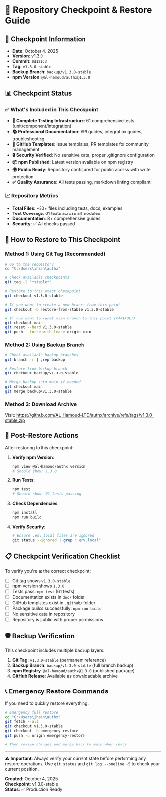 # 🔄 Repository Checkpoint & Restore Guide

## 📅 Checkpoint Information
- **Date**: October 4, 2025
- **Version**: v1.3.0
- **Commit**: `0d121c3`
- **Tag**: `v1.3.0-stable`
- **Backup Branch**: `backup/v1.3.0-stable`
- **npm Version**: `@al-hamoud/authx@1.3.0`

## 📊 Checkpoint Status

### ✅ What's Included in This Checkpoint

- **🧪 Complete Testing Infrastructure**: 61 comprehensive tests (unit/component/integration)
- **📚 Professional Documentation**: API guides, integration guides, troubleshooting
- **🔧 GitHub Templates**: Issue templates, PR templates for community management
- **🔒 Security Verified**: No sensitive data, proper .gitignore configuration
- **📦 npm Published**: Latest version available on npm registry
- **🌍 Public Ready**: Repository configured for public access with write protection
- **✅ Quality Assurance**: All tests passing, markdown linting compliant

### 📈 Repository Metrics
- **Total Files**: ~20+ files including tests, docs, examples
- **Test Coverage**: 61 tests across all modules
- **Documentation**: 8+ comprehensive guides
- **Security**: ✅ All checks passed

## 🚨 How to Restore to This Checkpoint

### Method 1: Using Git Tag (Recommended)
```bash
# Go to the repository
cd "C:\Users\ihsan\authx"

# Check available checkpoints
git tag -l "*stable*"

# Restore to this exact checkpoint
git checkout v1.3.0-stable

# If you want to create a new branch from this point
git checkout -b restore-from-stable v1.3.0-stable

# If you want to reset main branch to this point (CAREFUL!)
git checkout main
git reset --hard v1.3.0-stable
git push --force-with-lease origin main
```

### Method 2: Using Backup Branch
```bash
# Check available backup branches
git branch -r | grep backup

# Restore from backup branch
git checkout backup/v1.3.0-stable

# Merge backup into main if needed
git checkout main
git merge backup/v1.3.0-stable
```

### Method 3: Download Archive
Visit: <https://github.com/AL-Hamoud-LTD/authx/archive/refs/tags/v1.3.0-stable.zip>

## 🔧 Post-Restore Actions

After restoring to this checkpoint:

1. **Verify npm Version**:
   ```bash
   npm view @al-hamoud/authx version
   # Should show: 1.3.0
   ```

2. **Run Tests**:
   ```bash
   npm test
   # Should show: 61 tests passing
   ```

3. **Check Dependencies**:
   ```bash
   npm install
   npm run build
   ```

4. **Verify Security**:
   ```bash
   # Ensure .env.local files are ignored
   git status --ignored | grep ".env.local"
   ```

## 📋 Checkpoint Verification Checklist

To verify you're at the correct checkpoint:

- [ ] Git tag shows `v1.3.0-stable`
- [ ] npm version shows `1.3.0`
- [ ] Tests pass: `npm test` (61 tests)
- [ ] Documentation exists in `doc/` folder
- [ ] GitHub templates exist in `.github/` folder
- [ ] Package builds successfully: `npm run build`
- [ ] No sensitive data in repository
- [ ] Repository is public with proper permissions

## 🛡️ Backup Verification

This checkpoint includes multiple backup layers:
1. **Git Tag**: `v1.3.0-stable` (permanent reference)
2. **Backup Branch**: `backup/v1.3.0-stable` (full branch backup)
3. **npm Registry**: `@al-hamoud/authx@1.3.0` (published package)
4. **GitHub Release**: Available as downloadable archive

## 📞 Emergency Restore Commands

If you need to quickly restore everything:

```bash
# Emergency full restore
cd "C:\Users\ihsan\authx"
git fetch --all
git checkout v1.3.0-stable
git checkout -b emergency-restore
git push -u origin emergency-restore

# Then review changes and merge back to main when ready
```

---

**⚠️ Important**: Always verify your current state before performing any restore operations. Use `git status` and `git log --oneline -5` to check your current position.

**Created**: October 4, 2025  
**Checkpoint**: v1.3.0-stable  
**Status**: ✅ Production Ready

